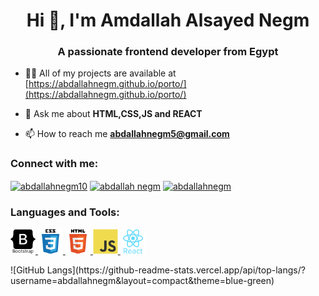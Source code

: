 <h1 align="center">Hi 👋, I'm Amdallah Alsayed Negm</h1>
<h3 align="center">A passionate frontend developer from Egypt</h3>

- 👨‍💻 All of my projects are available at [https://abdallahnegm.github.io/porto/](https://abdallahnegm.github.io/porto/)

- 💬 Ask me about **HTML,CSS,JS and REACT**

- 📫 How to reach me **abdallahnegm5@gmail.com**

<h3 align="left">Connect with me:</h3>
<p align="left">
<a href="https://twitter.com/abdallahnegm10" target="blank"><img align="center" src="https://raw.githubusercontent.com/codemaker2015/github-profile-readme-generator/master/src/images/icons/Social/twitter.svg" alt="abdallahnegm10" height="30" width="40" /></a>
<a href="https://linkedin.com/in/abdallah negm" target="blank"><img align="center" src="https://raw.githubusercontent.com/codemaker2015/github-profile-readme-generator/master/src/images/icons/Social/linked-in-alt.svg" alt="abdallah negm" height="30" width="40" /></a>
<a href="https://fb.com/abdallahnegm" target="blank"><img align="center" src="https://raw.githubusercontent.com/codemaker2015/github-profile-readme-generator/master/src/images/icons/Social/facebook.svg" alt="abdallahnegm" height="30" width="40" /></a>
</p>

<h3 align="left">Languages and Tools:</h3>
<p align="left"> <a href="https://getbootstrap.com" target="_blank" rel="noreferrer"> <img src="https://raw.githubusercontent.com/devicons/devicon/master/icons/bootstrap/bootstrap-plain-wordmark.svg" alt="bootstrap" width="40" height="40"/> </a> <a href="https://www.w3schools.com/css/" target="_blank" rel="noreferrer"> <img src="https://raw.githubusercontent.com/devicons/devicon/master/icons/css3/css3-original-wordmark.svg" alt="css3" width="40" height="40"/> </a> <a href="https://www.w3.org/html/" target="_blank" rel="noreferrer"> <img src="https://raw.githubusercontent.com/devicons/devicon/master/icons/html5/html5-original-wordmark.svg" alt="html5" width="40" height="40"/> </a> <a href="https://developer.mozilla.org/en-US/docs/Web/JavaScript" target="_blank" rel="noreferrer"> <img src="https://raw.githubusercontent.com/devicons/devicon/master/icons/javascript/javascript-original.svg" alt="javascript" width="40" height="40"/> </a> <a href="https://reactjs.org/" target="_blank" rel="noreferrer"> <img src="https://raw.githubusercontent.com/devicons/devicon/master/icons/react/react-original-wordmark.svg" alt="react" width="40" height="40"/> </a> </p>
![GitHub Langs](https://github-readme-stats.vercel.app/api/top-langs/?username=abdallahnegm&layout=compact&theme=blue-green)


